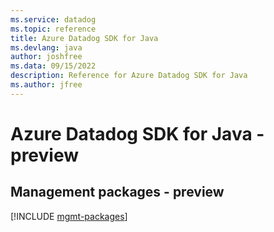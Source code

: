 ```yaml
---
ms.service: datadog
ms.topic: reference
title: Azure Datadog SDK for Java
ms.devlang: java
author: joshfree
ms.data: 09/15/2022
description: Reference for Azure Datadog SDK for Java
ms.author: jfree
---
```

# Azure Datadog SDK for Java - preview

## Management packages - preview
[!INCLUDE [mgmt-packages](datadog-mgmt-index.md)]